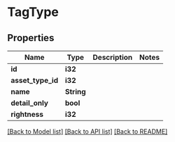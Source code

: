 # TagType

## Properties
Name | Type | Description | Notes
------------ | ------------- | ------------- | -------------
**id** | **i32** |  | 
**asset_type_id** | **i32** |  | 
**name** | **String** |  | 
**detail_only** | **bool** |  | 
**rightness** | **i32** |  | 

[[Back to Model list]](../README.md#documentation-for-models) [[Back to API list]](../README.md#documentation-for-api-endpoints) [[Back to README]](../README.md)


